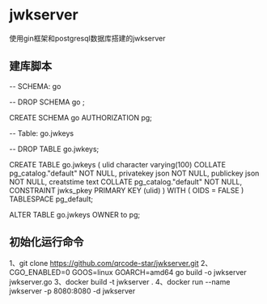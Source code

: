 # jwkserver
使用gin框架和postgresql数据库搭建的jwkserver

## 建库脚本
-- SCHEMA: go

-- DROP SCHEMA go ;

CREATE SCHEMA go
    AUTHORIZATION pg;

-- Table: go.jwkeys

-- DROP TABLE go.jwkeys;

CREATE TABLE go.jwkeys
(
    ulid character varying(100) COLLATE pg_catalog."default" NOT NULL,
    privatekey json NOT NULL,
    publickey json NOT NULL,
    creatstime text COLLATE pg_catalog."default" NOT NULL,
    CONSTRAINT jwks_pkey PRIMARY KEY (ulid)
)
WITH (
    OIDS = FALSE
)
TABLESPACE pg_default;

ALTER TABLE go.jwkeys
    OWNER to pg;

## 初始化运行命令

1、git clone https://github.com/qrcode-star/jwkserver.git
2、CGO_ENABLED=0 GOOS=linux GOARCH=amd64 go build -o jwkserver jwkserver.go
3、docker build -t jwkserver .
4、docker run --name jwkserver -p 8080:8080 -d jwkserver
